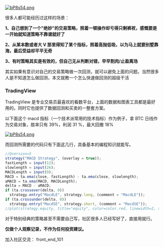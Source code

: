[![bP8s54.png](https://s4.ax1x.com/2022/02/23/bP8s54.png)](https://imgtu.com/i/bP8s54)

很多人都可能经历过这样的场景：

**1、自己想到了一个"绝妙"的交易策略，照着一顿操作却亏得只剩裤衩，感慨要是一开始就知道策略不靠谱就好了**

**2、从某本数或者大 V 那里得知了某个指标，照着高抛低吸，以为马上就要别墅靠海，最后受益却平平无奇**

**3、有时策略其实是有效的，但自己无从判断对错，早早割肉/止盈离场**
​

其实如果有意识对自己的交易策略做一次回测，就可以避免上面的问题。当然很多人是不知道怎么做回测，本文就教一个怎么快速做回测的超级干活
​

### TradingView

TradingView 是专业交易员最喜欢的看数平台，上面的数据和图表工具都是最好用的。同时它也提供了数据回测和买卖的一整套方案。
​

以下面这个 macd 指标（一个技术派常用的技术指标）作为例子，拿 BTC 日线作为交易对象，胜率只有 39%，利润 31 %，最大回撤 18%

[![bP8s54.png](https://s4.ax1x.com/2022/02/23/bP8s54.png)](https://imgtu.com/i/bP8s54)

而回测所需要的代码只有下面这几行，具备基本的编程知识就能写。

```javascript
//@version=5
strategy("MACD Strategy", (overlay = true));
fastLength = input(12);
slowlength = input(26);
MACDLength = input(9);
MACD = ta.ema(close, fastLength) - ta.ema(close, slowlength);
aMACD = ta.ema(MACD, MACDLength);
delta = MACD - aMACD;
if (ta.crossover(delta, 0))
  strategy.entry("MacdLE", strategy.long, (comment = "MacdLE"));
if (ta.crossunder(delta, 0))
  strategy.entry("MacdSE", strategy.short, (comment = "MacdSE"));
//plot(strategy.equity, title="equity", color=color.red, linewidth=2, style=plot.style_areabr)
```

对于特别经典的策略甚至不需要自己写，社区很多人已经写好了，直接用就行。

**仅做个人观察记录，不作为任何投资建议。**
**​**

加入社区交流： front_end_101
